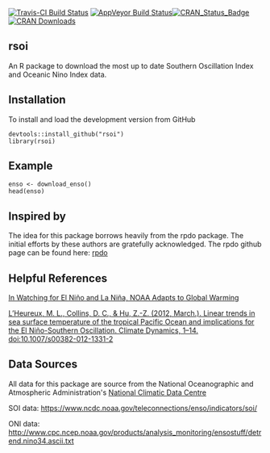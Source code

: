 [![Travis-CI Build Status](https://travis-ci.org/boshek/rsoi.svg?branch=master)](https://travis-ci.org/boshek/rsoi) [![AppVeyor Build Status](https://ci.appveyor.com/api/projects/status/github/boshek/rsoi?branch=master&svg=true)](https://ci.appveyor.com/project/boshek/rsoi)[![CRAN\_Status\_Badge](http://www.r-pkg.org/badges/version/rsoi)](https://cran.r-project.org/package=rsoi) [![CRAN Downloads](http://cranlogs.r-pkg.org/badges/grand-total/rsoi)](https://CRAN.R-project.org/package=rsoi)

rsoi
------------------
An R package to download the most up to date Southern Oscillation Index and Oceanic Nino Index data. 

Installation
------------------
To install and load the development version from GitHub

    devtools::install_github("rsoi")
    library(rsoi)
    
Example
------------------

    enso <- download_enso()
    head(enso)


Inspired by
------------------

The idea for this package borrows heavily from the rpdo package. The initial efforts by these authors are gratefully acknowledged. The rpdo github page can be found here: [rpdo](https://github.com/poissonconsulting/rpdo)


Helpful References
------------------

[In Watching for El Niño and La Niña, NOAA Adapts to Global Warming](https://www.climate.gov/news-features/understanding-climate/watching-el-ni%C3%B1o-and-la-ni%C3%B1a-noaa-adapts-global-warming)

[L’Heureux, M. L., Collins, D. C., & Hu, Z.-Z. (2012, March.). Linear trends in sea surface temperature of the tropical Pacific Ocean and implications for the El Niño-Southern Oscillation. Climate Dynamics, 1–14. doi:10.1007/s00382-012-1331-2](https://link.springer.com/article/10.1007%2Fs00382-012-1331-2)


Data Sources
------------------
All data for this package are source from the National Oceanographic and Atmospheric Administration's [National Climatic Data Centre](https://www.ncdc.noaa.gov/)

SOI data: https://www.ncdc.noaa.gov/teleconnections/enso/indicators/soi/

ONI data: http://www.cpc.ncep.noaa.gov/products/analysis_monitoring/ensostuff/detrend.nino34.ascii.txt
